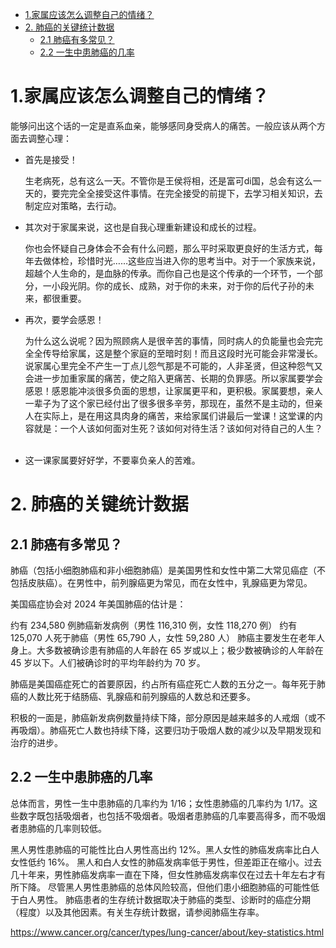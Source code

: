 - [1.家属应该怎么调整自己的情绪？](#1家属应该怎么调整自己的情绪)
- [2. 肺癌的关键统计数据](#2-肺癌的关键统计数据)
  - [2.1 肺癌有多常见？](#21-肺癌有多常见)
  - [2.2 一生中患肺癌的几率](#22-一生中患肺癌的几率)

<div STYLE="page-break-after: always;"></div>

# 1.家属应该怎么调整自己的情绪？

能够问出这个话的一定是直系血亲，能够感同身受病人的痛苦。一般应该从两个方面去调整心理：

- 首先是接受！

  生老病死，总有这么一天。不管你是王侯将相，还是富可di国，总会有这么一天的，要完完全全接受这件事情。在完全接受的前提下，去学习相关知识，去制定应对策略，去行动。

- 其次对于家属来说，这也是自我心理重新建设和成长的过程。

  你也会怀疑自己身体会不会有什么问题，那么平时采取更良好的生活方式，每年去做体检，珍惜时光……这些应当进入你的思考当中。对于一个家族来说，超越个人生命的，是血脉的传承。而你自己也是这个传承的一个环节，一个部分，一小段光阴。你的成长、成熟，对于你的未来，对于你的后代子孙的未来，都很重要。
 
- 再次，要学会感恩！
  
  为什么这么说呢？因为照顾病人是很辛苦的事情，同时病人的负能量也会完完全全传导给家属，这是整个家庭的至暗时刻！而且这段时光可能会非常漫长。说家属心里完全不产生一丁点儿怨气那是不可能的，人非圣贤，但这种怨气又会进一步加重家属的痛苦，使之陷入更痛苦、长期的负罪感。所以家属要学会感恩！感恩能冲淡很多负面的思想，让家属更平和，更积极。家属要想，亲人一辈子为了这个家已经付出了很多很多辛劳，那现在，虽然不是主动的，但亲人在实际上，是在用这具肉身的痛苦，来给家属们讲最后一堂课！这堂课的内容就是：一个人该如何面对生死？该如何对待生活？该如何对待自己的人生？
  
- 这一课家属要好好学，不要辜负亲人的苦难。

# 2. 肺癌的关键统计数据

## 2.1 肺癌有多常见？

肺癌（包括小细胞肺癌和非小细胞肺癌）是美国男性和女性中第二大常见癌症（不包括皮肤癌）。在男性中，前列腺癌更为常见，而在女性中，乳腺癌更为常见。

美国癌症协会对 2024 年美国肺癌的估计是：

约有 234,580 例肺癌新发病例（男性 116,310 例，女性 118,270 例）
约有 125,070 人死于肺癌（男性 65,790 人，女性 59,280 人）
肺癌主要发生在老年人身上。大多数被确诊患有肺癌的人年龄在 65 岁或以上；极少数被确诊的人年龄在 45 岁以下。人们被确诊时的平均年龄约为 70 岁。

肺癌是美国癌症死亡的首要原因，约占所有癌症死亡人数的五分之一。每年死于肺癌的人数比死于结肠癌、乳腺癌和前列腺癌的人数总和还要多。

积极的一面是，肺癌新发病例数量持续下降，部分原因是越来越多的人戒烟（或不再吸烟）。肺癌死亡人数也持续下降，这要归功于吸烟人数的减少以及早期发现和治疗的进步。

## 2.2 一生中患肺癌的几率

总体而言，男性一生中患肺癌的几率约为 1/16；女性患肺癌的几率约为 1/17。这些数字既包括吸烟者，也包括不吸烟者。吸烟者患肺癌的几率要高得多，而不吸烟者患肺癌的几率则较低。

黑人男性患肺癌的可能性比白人男性高出约 12%。黑人女性的肺癌发病率比白人女性低约 16%。
黑人和白人女性的肺癌发病率低于男性，但差距正在缩小。过去几十年来，男性肺癌发病率一直在下降，但女性肺癌发病率仅在过去十年左右才有所下降。
尽管黑人男性患肺癌的总体风险较高，但他们患小细胞肺癌的可能性低于白人男性。
肺癌患者的生存统计数据取决于肺癌的类型、诊断时的癌症分期（程度）以及其他因素。有关生存统计数据，请参阅肺癌生存率。

<https://www.cancer.org/cancer/types/lung-cancer/about/key-statistics.html>